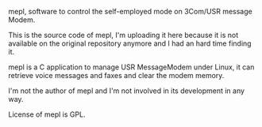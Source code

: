 mepl, software to control the self-employed mode on 3Com/USR message Modem.

This is the source code of mepl, I'm uploading it here because it is not available on the original repository anymore and I had an hard time finding it.

mepl is a C application to manage USR MessageModem under Linux, it can retrieve voice messages and faxes and clear the modem memory.

I'm not the author of mepl and I'm not involved in its development in any way.

License of mepl is GPL.


